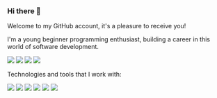 ### Hi there 👋

Welcome to my GitHub account, it's a pleasure to receive you!

I'm a young beginner programming enthusiast, building a career in this world of software development. 

<div>
  <a href="https://instagram.com/yvam_augusto/" target="_blank"><img src="https://img.shields.io/badge/-Instagram-%23E4405F?style=for-the-badge&logo=instagram&logoColor=white" target="_blank"></a>
  <a href="https://www.linkedin.com/in/yvam-augusto-moraes-del-canali-2a602621a/" target="_blank"><img src="https://img.shields.io/badge/-LinkedIn-%230077B5?style=for-the-badge&logo=linkedin&logoColor=white" target="_blank"></a>
  <a href="https://www.twitch.tv/yvam_augusto/" target="_blank"><img src="https://img.shields.io/badge/Twitch-9146FF?style=for-the-badge&logo=twitch&logoColor=white" target="_blank"></a>
  <a href = "mailto:yvamaugusto@gmail.com"><img src="https://img.shields.io/badge/-Gmail-%23333?style=for-the-badge&logo=gmail&logoColor=white" target="_blank"></a>
  <!--<a href="https://api.whatsapp.com/send?phone=5548996361374" target="_blank"><img src="https://img.shields.io/badge/WhatsApp-25D366?style=for-the-badge&logo=whatsapp&logoColor=white" target="_blank"></a>-->
</div>





Technologies and tools that I work with:
<div>
  <a href="https://github.com/YvamAugusto" target="_blank"><img src="https://img.shields.io/badge/Java-ED8B00?style=for-the-badge&logo=java&logoColor=white" target="_blank"></a>
  <a href="https://github.com/YvamAugusto" target="_blank"><img src="https://img.shields.io/badge/Spring-6DB33F?style=for-the-badge&logo=spring&logoColor=white" target="_blank"></a>
  <a href="https://github.com/YvamAugusto" target="_blank"><img src="https://img.shields.io/badge/HTML5-E34F26?style=for-the-badge&logo=html5&logoColor=white" target="_blank"></a>
  <a href="https://github.com/YvamAugusto" target="_blank"><img src="https://img.shields.io/badge/CSS3-1572B6?style=for-the-badge&logo=css3&logoColor=white" target="_blank"></a>
  <a href="https://github.com/YvamAugusto" target="_blank"><img src="https://img.shields.io/badge/PostgreSQL-316192?style=for-the-badge&logo=postgresql&logoColor=white" target="_blank"></a> 
  <a href="https://github.com/YvamAugusto" target="_blank"><img src="https://img.shields.io/badge/GitHub-100000?style=for-the-badge&logo=github&logoColor=white" target="_blank"></a>
  <!--<a href="https://github.com/YvamAugusto" target="_blank"><img src="https://img.shields.io/badge/Notepad++-90E59A.svg?style=for-the-badge&logo=notepad%2B%2B&logoColor=black" target="_blank"></a>
  <a href="https://github.com/YvamAugusto" target="_blank"><img src="https://img.shields.io/badge/Android_Studio-3DDC84?style=for-the-badge&logo=android-studio&logoColor=white" target="_blank"></a>
  <a href="https://github.com/YvamAugusto" target="_blank"><img src="https://img.shields.io/badge/apache%20netbeans-1B6AC6?style=for-the-badge&logo=apache%20netbeans%20IDE&logoColor=white" target="_blank"></a>
  <a href="https://github.com/YvamAugusto" target="_blank"><img src="https://img.shields.io/badge/IntelliJ_IDEA-000000.svg?style=for-the-badge&logo=intellij-idea&logoColor=white" target="_blank"></a>
  <a href="https://github.com/YvamAugusto" target="_blank"><img src="https://img.shields.io/badge/Eclipse-2C2255?style=for-the-badge&logo=eclipse&logoColor=white" target="_blank"></a>
  <a href="https://github.com/YvamAugusto" target="_blank"><img src="https://img.shields.io/badge/Visual_Studio_Code-0078D4?style=for-the-badge&logo=visual%20studio%20code&logoColor=white" target="_blank"></a>
  <a href="https://github.com/YvamAugusto" target="_blank"><img src="https://img.shields.io/badge/Oracle-F80000?style=for-the-badge&logo=Oracle&logoColor=white" target="_blank"></a>
  <a href="https://github.com/YvamAugusto" target="_blank"><img src="https://img.shields.io/badge/MySQL-005C84?style=for-the-badge&logo=mysql&logoColor=white" target="_blank"></a>-->
</div>

<!--
**YvamAugusto/YvamAugusto** is a ✨ _special_ ✨ repository because its `README.md` (this file) appears on your GitHub profile.

Here are some ideas to get you started:

- 🔭 I’m currently working on ...
- 🌱 I’m currently learning ...
- 👯 I’m looking to collaborate on ...
- 🤔 I’m looking for help with ...
- 💬 Ask me about ...
- 📫 How to reach me: ...
- 😄 Pronouns: ...
- ⚡ Fun fact: ...
-->
